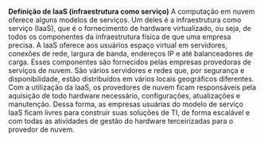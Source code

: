 **Definição de IaaS (infraestrutura como serviço)**
A computação em nuvem oferece alguns modelos de serviços. Um deles é a infraestrutura como serviço (IaaS), que é o fornecimento de hardware virtualizado, ou seja, de todos os componentes da infraestrutura física de que uma empresa precisa. A IaaS oferece aos usuários espaço virtual em servidores, conexões de rede, largura de banda, endereços IP e até balanceadores de carga. Esses componentes são fornecidos pelas empresas provedoras de serviços de nuvem. São vários servidores e redes que, por segurança e disponibilidade, estão distribuídos em vários locais geográficos diferentes. Com a utilização da IaaS, os provedores de nuvem ficam responsáveis pela aquisição de todo hardware necessário, configurações, atualizações e manutenção. Dessa forma, as empresas usuárias do modelo de serviço IaaS ficam livres para construir suas soluções de TI, de forma escalável e com todas as atividades de gestão do hardware terceirizadas para o provedor de nuvem.
